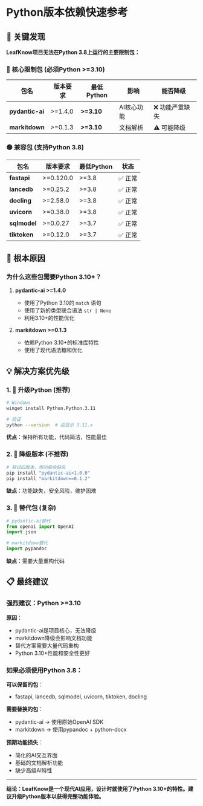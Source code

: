 # Python版本依赖快速参考

## 🚨 关键发现

**LeafKnow项目无法在Python 3.8上运行的主要限制包：**

### 🔴 核心限制包 (必须Python >=3.10)

| 包名 | 版本要求 | 最低Python | 影响 | 能否降级 |
|------|----------|-------------|------|----------|
| **pydantic-ai** | >=1.4.0 | **>=3.10** | AI核心功能 | ❌ 功能严重缺失 |
| **markitdown** | >=0.1.3 | **>=3.10** | 文档解析 | ⚠️ 可能降级 |

### 🟢 兼容包 (支持Python 3.8)

| 包名 | 版本要求 | 最低Python | 状态 |
|------|----------|-------------|------|
| **fastapi** | >=0.120.0 | >=3.8 | ✅ 正常 |
| **lancedb** | >=0.25.2 | >=3.8 | ✅ 正常 |
| **docling** | >=2.58.0 | >=3.8 | ✅ 正常 |
| **uvicorn** | >=0.38.0 | >=3.8 | ✅ 正常 |
| **sqlmodel** | >=0.0.27 | >=3.7 | ✅ 正常 |
| **tiktoken** | >=0.12.0 | >=3.7 | ✅ 正常 |

## 🎯 根本原因

### 为什么这些包需要Python 3.10+？

1. **pydantic-ai >=1.4.0**
   - 使用了Python 3.10的 `match` 语句
   - 使用了新的类型联合语法 `str | None`
   - 利用3.10+的性能优化

2. **markitdown >=0.1.3**
   - 依赖Python 3.10+的标准库特性
   - 使用了现代语法糖和优化

## 💡 解决方案优先级

### 1. 🥇 升级Python (推荐)
```bash
# Windows
winget install Python.Python.3.11

# 验证
python --version  # 应显示 3.11.x
```

**优点**：保持所有功能，代码简洁，性能最佳

### 2. 🥈 降级版本 (不推荐)
```bash
# 尝试旧版本，但功能会缺失
pip install "pydantic-ai<1.0.0"
pip install "markitdown==0.1.2"
```

**缺点**：功能缺失，安全风险，维护困难

### 3. 🥉 替代包 (复杂)
```python
# pydantic-ai替代
from openai import OpenAI
import json

# markitdown替代
import pypandoc
```

**缺点**：需要大量重构代码

## 📋 最终建议

### 强烈建议：Python >=3.10

**原因**：
- pydantic-ai是项目核心，无法降级
- markitdown降级会影响文档功能
- 替代方案需要大量代码重构
- Python 3.10+性能和安全性更好

### 如果必须使用Python 3.8：

**可以保留的包**：
- fastapi, lancedb, sqlmodel, uvicorn, tiktoken, docling

**需要替换的包**：
- pydantic-ai → 使用原始OpenAI SDK
- markitdown → 使用pypandoc + python-docx

**预期功能损失**：
- 简化的AI交互界面
- 基础的文档解析功能
- 缺少高级AI特性

---

**结论：LeafKnow是一个现代AI应用，设计时就使用了Python 3.10+的特性。建议升级Python版本以获得完整功能体验。**